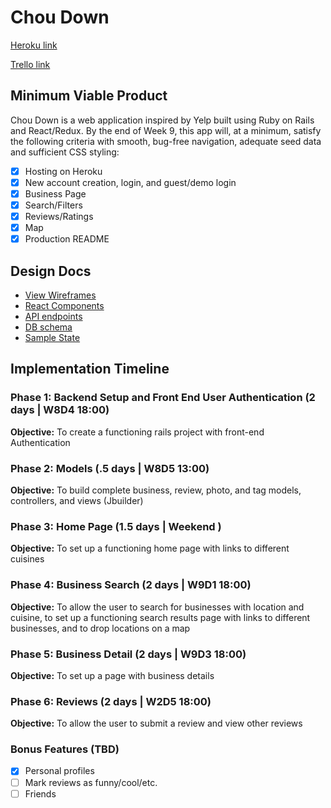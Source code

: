 # Chou Down

[Heroku link][heroku]

[Trello link][trello]

[heroku]: http://www.choudown.com/
[trello]: https://trello.com/b/Rv2poAh4/full-stack-project

## Minimum Viable Product

Chou Down is a web application inspired by Yelp built using Ruby on Rails
and React/Redux.  By the end of Week 9, this app will, at a minimum, satisfy the
following criteria with smooth, bug-free navigation, adequate seed data and
sufficient CSS styling:

- [x] Hosting on Heroku
- [x] New account creation, login, and guest/demo login
- [x] Business Page
- [x] Search/Filters
- [x] Reviews/Ratings
- [x] Map
- [x] Production README

## Design Docs
* [View Wireframes][wireframes]
* [React Components][components]
* [API endpoints][api-endpoints]
* [DB schema][schema]
* [Sample State][sample-state]

[wireframes]: ./wireframes
[components]: ./component-hierarchy.md
[sample-state]: ./sample-state.md
[api-endpoints]: ./api-endpoints.md
[schema]: ./schema.md

## Implementation Timeline

### Phase 1: Backend Setup and Front End User Authentication (2 days | W8D4 18:00)

**Objective:** To create a functioning rails project with front-end Authentication

### Phase 2: Models (.5 days | W8D5 13:00)

**Objective:** To build complete business, review, photo, and tag models, controllers, and views (Jbuilder)

### Phase 3: Home Page (1.5 days | Weekend )

**Objective:** To set up a functioning home page with links to different cuisines

### Phase 4: Business Search (2 days | W9D1 18:00)

**Objective:** To allow the user to search for businesses with location and cuisine, to set up a functioning search results page with links to different businesses, and to drop locations on a map

### Phase 5: Business Detail (2 days | W9D3 18:00)

**Objective:** To set up a page with business details

### Phase 6: Reviews (2 days | W2D5 18:00)

**Objective:** To allow the user to submit a review and view other reviews

### Bonus Features (TBD)
- [x] Personal profiles
- [ ] Mark reviews as funny/cool/etc.
- [ ] Friends
